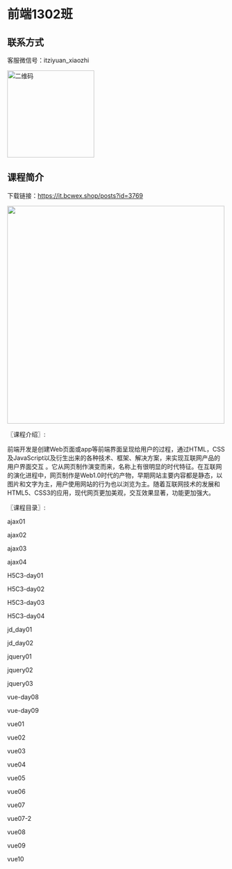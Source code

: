 # 前端1302班

## 联系方式

客服微信号：itziyuan_xiaozhi

<img src="https://ziyuanyun.oss-cn-guangzhou.aliyuncs.com/common/20240614073449/666b82192834a.jpg" width="200" height="200" alt="二维码">

## 课程简介

下载链接：https://it.bcwex.shop/posts?id=3769

<img src="https://ziyuanyun.oss-cn-guangzhou.aliyuncs.com/yun/20240515185327/66449427ddc8d.jpg" width="500" alt="">

  〖课程介绍〗:

 前端开发是创建Web页面或app等前端界面呈现给用户的过程，通过HTML，CSS及JavaScript以及衍生出来的各种技术、框架、解决方案，来实现互联网产品的用户界面交互 。它从网页制作演变而来，名称上有很明显的时代特征。在互联网的演化进程中，网页制作是Web1.0时代的产物，早期网站主要内容都是静态，以图片和文字为主，用户使用网站的行为也以浏览为主。随着互联网技术的发展和HTML5、CSS3的应用，现代网页更加美观，交互效果显著，功能更加强大。

 〖课程目录〗:

 ajax01

 ajax02

 ajax03

 ajax04

 H5C3-day01

 H5C3-day02

 H5C3-day03

 H5C3-day04

 jd_day01

 jd_day02

 jquery01

 jquery02

 jquery03

 vue-day08

 vue-day09

 vue01

 vue02

 vue03

 vue04

 vue05

 vue06

 vue07

 vue07-2

 vue08

 vue09

 vue10 

  